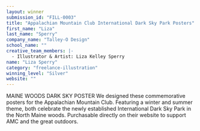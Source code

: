 ```yaml
---
layout: winner
submission_id: "FILL-0003"
title: "Appalachian Mountain Club International Dark Sky Park Posters"
first_name: "Liza"
last_name: "Sperry"
company_name: "Talley-O Design"
school_name: ""
creative_team_members: |-
  - Illustrator & Artist: Liza Kelley Sperry
name: "Liza Sperry"
category: "freelance-illustration"
winning_level: "Silver"
website: ""
---
```


MAINE WOODS DARK SKY POSTER We designed these commemorative posters for the Appalachian Mountain Club. Featuring a winter and summer theme, both celebrate the newly established International Dark Sky Park in the North Maine woods. Purchasable directly on their website to support AMC and the great outdoors.
